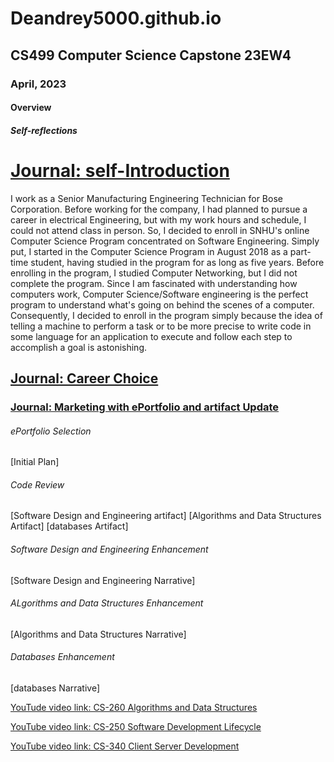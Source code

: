# Deandrey5000.github.io
## CS499 Computer Science Capstone 23EW4
### April, 2023
#### Overview
##### Self-reflections
# [Journal: self-Introduction](CS-499/Journal1-1.docx)
I work as a Senior Manufacturing Engineering Technician for Bose Corporation. Before working for the company, I had planned to pursue a career in electrical Engineering, but with my work hours and schedule, I could not attend class in person. So, I decided to enroll in SNHU's online Computer Science Program concentrated on Software Engineering. Simply put, I started in the Computer Science Program in August 2018 as a part-time student, having studied in the program for as long as five years. Before enrolling in the program, I studied Computer Networking, but I did not complete the program. Since I am fascinated with understanding how computers work, Computer Science/Software engineering is the perfect program to understand what's going on behind the scenes of a computer. Consequently, I decided to enroll in the program simply because the idea of telling a machine to perform a task or to be more precise to write code in some language for an application to execute and follow each step to accomplish a goal is astonishing. 
## [Journal: Career Choice](CS-499/Journal4-1.docx)
### [Journal: Marketing with ePortfolio and artifact Update](CS-499/Journal3-1.docx)
###### ePortfolio Selection
[Initial Plan]
###### Code Review
[Software Design and Engineering artifact]
[Algorithms and Data Structures Artifact]
[databases Artifact]
###### Software Design and Engineering Enhancement
[Software Design and Engineering Narrative]
###### ALgorithms and Data Structures Enhancement
[Algorithms and Data Structures Narrative]
###### Databases Enhancement
[databases Narrative]

[YouTude video link: CS-260 Algorithms and Data Structures](https://youtu.be/SGMT2h9NUrI)

[YouTube video link: CS-250 Software Development Lifecycle](https://youtu.be/8t0gwrlkEiM)

[YouTube video link: CS-340 Client Server Development](https://youtu.be/gWEQ7rb7xd4)


